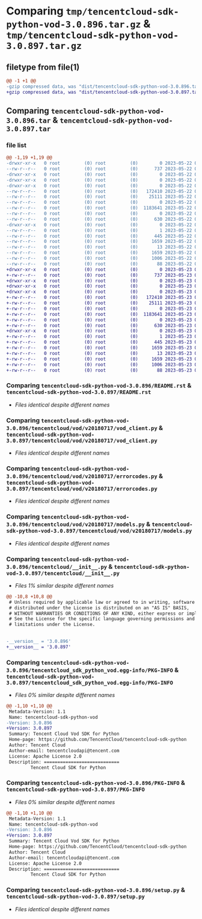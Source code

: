 # Comparing `tmp/tencentcloud-sdk-python-vod-3.0.896.tar.gz` & `tmp/tencentcloud-sdk-python-vod-3.0.897.tar.gz`

## filetype from file(1)

```diff
@@ -1 +1 @@
-gzip compressed data, was "dist/tencentcloud-sdk-python-vod-3.0.896.tar", last modified: Mon May 22 00:37:14 2023, max compression
+gzip compressed data, was "dist/tencentcloud-sdk-python-vod-3.0.897.tar", last modified: Tue May 23 02:35:58 2023, max compression
```

## Comparing `tencentcloud-sdk-python-vod-3.0.896.tar` & `tencentcloud-sdk-python-vod-3.0.897.tar`

### file list

```diff
@@ -1,19 +1,19 @@
-drwxr-xr-x   0 root         (0) root         (0)        0 2023-05-22 00:37:14.000000 tencentcloud-sdk-python-vod-3.0.896/
--rw-r--r--   0 root         (0) root         (0)      737 2023-05-22 00:37:14.000000 tencentcloud-sdk-python-vod-3.0.896/README.rst
-drwxr-xr-x   0 root         (0) root         (0)        0 2023-05-22 00:37:14.000000 tencentcloud-sdk-python-vod-3.0.896/tencentcloud/
-drwxr-xr-x   0 root         (0) root         (0)        0 2023-05-22 00:37:14.000000 tencentcloud-sdk-python-vod-3.0.896/tencentcloud/vod/
-drwxr-xr-x   0 root         (0) root         (0)        0 2023-05-22 00:37:14.000000 tencentcloud-sdk-python-vod-3.0.896/tencentcloud/vod/v20180717/
--rw-r--r--   0 root         (0) root         (0)   172410 2023-05-22 00:37:14.000000 tencentcloud-sdk-python-vod-3.0.896/tencentcloud/vod/v20180717/vod_client.py
--rw-r--r--   0 root         (0) root         (0)    25111 2023-05-22 00:37:14.000000 tencentcloud-sdk-python-vod-3.0.896/tencentcloud/vod/v20180717/errorcodes.py
--rw-r--r--   0 root         (0) root         (0)        0 2023-05-22 00:37:14.000000 tencentcloud-sdk-python-vod-3.0.896/tencentcloud/vod/v20180717/__init__.py
--rw-r--r--   0 root         (0) root         (0)  1183641 2023-05-22 00:37:14.000000 tencentcloud-sdk-python-vod-3.0.896/tencentcloud/vod/v20180717/models.py
--rw-r--r--   0 root         (0) root         (0)        0 2023-05-22 00:37:14.000000 tencentcloud-sdk-python-vod-3.0.896/tencentcloud/vod/__init__.py
--rw-r--r--   0 root         (0) root         (0)      630 2023-05-22 00:37:14.000000 tencentcloud-sdk-python-vod-3.0.896/tencentcloud/__init__.py
-drwxr-xr-x   0 root         (0) root         (0)        0 2023-05-22 00:37:14.000000 tencentcloud-sdk-python-vod-3.0.896/tencentcloud_sdk_python_vod.egg-info/
--rw-r--r--   0 root         (0) root         (0)        1 2023-05-22 00:37:14.000000 tencentcloud-sdk-python-vod-3.0.896/tencentcloud_sdk_python_vod.egg-info/dependency_links.txt
--rw-r--r--   0 root         (0) root         (0)      445 2023-05-22 00:37:14.000000 tencentcloud-sdk-python-vod-3.0.896/tencentcloud_sdk_python_vod.egg-info/SOURCES.txt
--rw-r--r--   0 root         (0) root         (0)     1659 2023-05-22 00:37:14.000000 tencentcloud-sdk-python-vod-3.0.896/tencentcloud_sdk_python_vod.egg-info/PKG-INFO
--rw-r--r--   0 root         (0) root         (0)       13 2023-05-22 00:37:14.000000 tencentcloud-sdk-python-vod-3.0.896/tencentcloud_sdk_python_vod.egg-info/top_level.txt
--rw-r--r--   0 root         (0) root         (0)     1659 2023-05-22 00:37:14.000000 tencentcloud-sdk-python-vod-3.0.896/PKG-INFO
--rw-r--r--   0 root         (0) root         (0)     1006 2023-05-22 00:37:14.000000 tencentcloud-sdk-python-vod-3.0.896/setup.py
--rw-r--r--   0 root         (0) root         (0)       88 2023-05-22 00:37:14.000000 tencentcloud-sdk-python-vod-3.0.896/setup.cfg
+drwxr-xr-x   0 root         (0) root         (0)        0 2023-05-23 02:35:58.000000 tencentcloud-sdk-python-vod-3.0.897/
+-rw-r--r--   0 root         (0) root         (0)      737 2023-05-23 02:35:58.000000 tencentcloud-sdk-python-vod-3.0.897/README.rst
+drwxr-xr-x   0 root         (0) root         (0)        0 2023-05-23 02:35:58.000000 tencentcloud-sdk-python-vod-3.0.897/tencentcloud/
+drwxr-xr-x   0 root         (0) root         (0)        0 2023-05-23 02:35:58.000000 tencentcloud-sdk-python-vod-3.0.897/tencentcloud/vod/
+drwxr-xr-x   0 root         (0) root         (0)        0 2023-05-23 02:35:58.000000 tencentcloud-sdk-python-vod-3.0.897/tencentcloud/vod/v20180717/
+-rw-r--r--   0 root         (0) root         (0)   172410 2023-05-23 02:35:58.000000 tencentcloud-sdk-python-vod-3.0.897/tencentcloud/vod/v20180717/vod_client.py
+-rw-r--r--   0 root         (0) root         (0)    25111 2023-05-23 02:35:58.000000 tencentcloud-sdk-python-vod-3.0.897/tencentcloud/vod/v20180717/errorcodes.py
+-rw-r--r--   0 root         (0) root         (0)        0 2023-05-23 02:35:58.000000 tencentcloud-sdk-python-vod-3.0.897/tencentcloud/vod/v20180717/__init__.py
+-rw-r--r--   0 root         (0) root         (0)  1183641 2023-05-23 02:35:58.000000 tencentcloud-sdk-python-vod-3.0.897/tencentcloud/vod/v20180717/models.py
+-rw-r--r--   0 root         (0) root         (0)        0 2023-05-23 02:35:58.000000 tencentcloud-sdk-python-vod-3.0.897/tencentcloud/vod/__init__.py
+-rw-r--r--   0 root         (0) root         (0)      630 2023-05-23 02:35:58.000000 tencentcloud-sdk-python-vod-3.0.897/tencentcloud/__init__.py
+drwxr-xr-x   0 root         (0) root         (0)        0 2023-05-23 02:35:58.000000 tencentcloud-sdk-python-vod-3.0.897/tencentcloud_sdk_python_vod.egg-info/
+-rw-r--r--   0 root         (0) root         (0)        1 2023-05-23 02:35:58.000000 tencentcloud-sdk-python-vod-3.0.897/tencentcloud_sdk_python_vod.egg-info/dependency_links.txt
+-rw-r--r--   0 root         (0) root         (0)      445 2023-05-23 02:35:58.000000 tencentcloud-sdk-python-vod-3.0.897/tencentcloud_sdk_python_vod.egg-info/SOURCES.txt
+-rw-r--r--   0 root         (0) root         (0)     1659 2023-05-23 02:35:58.000000 tencentcloud-sdk-python-vod-3.0.897/tencentcloud_sdk_python_vod.egg-info/PKG-INFO
+-rw-r--r--   0 root         (0) root         (0)       13 2023-05-23 02:35:58.000000 tencentcloud-sdk-python-vod-3.0.897/tencentcloud_sdk_python_vod.egg-info/top_level.txt
+-rw-r--r--   0 root         (0) root         (0)     1659 2023-05-23 02:35:58.000000 tencentcloud-sdk-python-vod-3.0.897/PKG-INFO
+-rw-r--r--   0 root         (0) root         (0)     1006 2023-05-23 02:35:58.000000 tencentcloud-sdk-python-vod-3.0.897/setup.py
+-rw-r--r--   0 root         (0) root         (0)       88 2023-05-23 02:35:58.000000 tencentcloud-sdk-python-vod-3.0.897/setup.cfg
```

### Comparing `tencentcloud-sdk-python-vod-3.0.896/README.rst` & `tencentcloud-sdk-python-vod-3.0.897/README.rst`

 * *Files identical despite different names*

### Comparing `tencentcloud-sdk-python-vod-3.0.896/tencentcloud/vod/v20180717/vod_client.py` & `tencentcloud-sdk-python-vod-3.0.897/tencentcloud/vod/v20180717/vod_client.py`

 * *Files identical despite different names*

### Comparing `tencentcloud-sdk-python-vod-3.0.896/tencentcloud/vod/v20180717/errorcodes.py` & `tencentcloud-sdk-python-vod-3.0.897/tencentcloud/vod/v20180717/errorcodes.py`

 * *Files identical despite different names*

### Comparing `tencentcloud-sdk-python-vod-3.0.896/tencentcloud/vod/v20180717/models.py` & `tencentcloud-sdk-python-vod-3.0.897/tencentcloud/vod/v20180717/models.py`

 * *Files identical despite different names*

### Comparing `tencentcloud-sdk-python-vod-3.0.896/tencentcloud/__init__.py` & `tencentcloud-sdk-python-vod-3.0.897/tencentcloud/__init__.py`

 * *Files 1% similar despite different names*

```diff
@@ -10,8 +10,8 @@
 # Unless required by applicable law or agreed to in writing, software
 # distributed under the License is distributed on an "AS IS" BASIS,
 # WITHOUT WARRANTIES OR CONDITIONS OF ANY KIND, either express or implied.
 # See the License for the specific language governing permissions and
 # limitations under the License.
 
 
-__version__ = '3.0.896'
+__version__ = '3.0.897'
```

### Comparing `tencentcloud-sdk-python-vod-3.0.896/tencentcloud_sdk_python_vod.egg-info/PKG-INFO` & `tencentcloud-sdk-python-vod-3.0.897/tencentcloud_sdk_python_vod.egg-info/PKG-INFO`

 * *Files 0% similar despite different names*

```diff
@@ -1,10 +1,10 @@
 Metadata-Version: 1.1
 Name: tencentcloud-sdk-python-vod
-Version: 3.0.896
+Version: 3.0.897
 Summary: Tencent Cloud Vod SDK for Python
 Home-page: https://github.com/TencentCloud/tencentcloud-sdk-python
 Author: Tencent Cloud
 Author-email: tencentcloudapi@tencent.com
 License: Apache License 2.0
 Description: ============================
         Tencent Cloud SDK for Python
```

### Comparing `tencentcloud-sdk-python-vod-3.0.896/PKG-INFO` & `tencentcloud-sdk-python-vod-3.0.897/PKG-INFO`

 * *Files 0% similar despite different names*

```diff
@@ -1,10 +1,10 @@
 Metadata-Version: 1.1
 Name: tencentcloud-sdk-python-vod
-Version: 3.0.896
+Version: 3.0.897
 Summary: Tencent Cloud Vod SDK for Python
 Home-page: https://github.com/TencentCloud/tencentcloud-sdk-python
 Author: Tencent Cloud
 Author-email: tencentcloudapi@tencent.com
 License: Apache License 2.0
 Description: ============================
         Tencent Cloud SDK for Python
```

### Comparing `tencentcloud-sdk-python-vod-3.0.896/setup.py` & `tencentcloud-sdk-python-vod-3.0.897/setup.py`

 * *Files identical despite different names*

